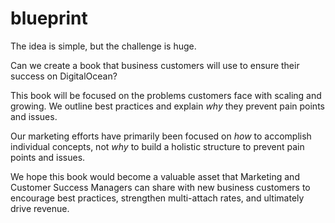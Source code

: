 # blueprint

The idea is simple, but the challenge is huge.

Can we create a book that business customers will use to ensure their success on DigitalOcean?

This book will be focused on the problems customers face with scaling and growing. We outline best practices and explain _why_ they prevent pain points and issues.

Our marketing efforts have primarily been focused on _how_ to accomplish individual concepts, not _why_ to build a holistic structure to prevent pain points and issues.

We hope this book would become a valuable asset that Marketing and Customer Success Managers can share with new business customers to encourage best practices, strengthen multi-attach rates, and ultimately drive revenue.